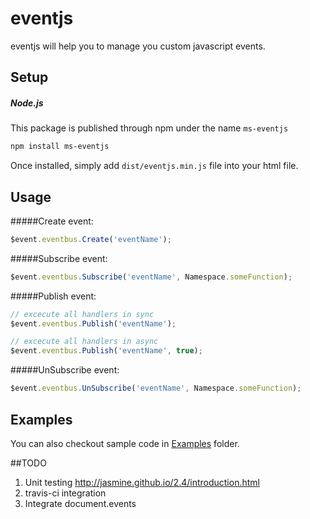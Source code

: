 # eventjs
eventjs will help you to manage you custom javascript events.

## Setup

##### Node.js
This package is published through npm under the name ```ms-eventjs``` 
``` bash
npm install ms-eventjs
```
Once installed, simply add ```dist/eventjs.min.js``` file into your html file.

## Usage

#####Create event: 
``` js
$event.eventbus.Create('eventName');
```

#####Subscribe event: 
``` js
$event.eventbus.Subscribe('eventName', Namespace.someFunction);
```

#####Publish event: 
``` js
// excecute all handlers in sync 
$event.eventbus.Publish('eventName');

// excecute all handlers in async 
$event.eventbus.Publish('eventName', true);

```

#####UnSubscribe event: 
``` js
$event.eventbus.UnSubscribe('eventName', Namespace.someFunction);
```

## Examples
You can also checkout sample code in [Examples](Examples) folder.

##TODO
1.  Unit testing
    http://jasmine.github.io/2.4/introduction.html
2.  travis-ci integration
3.  Integrate document.events
